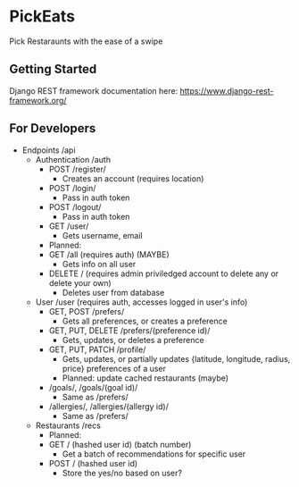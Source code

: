 # PickEats
Pick Restaraunts with the ease of a swipe

## Getting Started

Django REST framework documentation here: https://www.django-rest-framework.org/

## For Developers
* Endpoints /api
    * Authentication /auth
        * POST /register/
            * Creates an account (requires location)
        * POST /login/
            * Pass in auth token
        * POST /logout/
            * Pass in auth token
        * GET /user/
            * Gets username, email
        * Planned:
        * GET /all (requires auth) (MAYBE)
            * Gets info on all user
        * DELETE / (requires admin priviledged account to delete any or delete your own)
            * Deletes user from database
    * User /user (requires auth, accesses logged in user's info)
        * GET, POST /prefers/
            * Gets all preferences, or creates a preference
        * GET, PUT, DELETE /prefers/(preference id)/
            * Gets, updates, or deletes a preference
        * GET, PUT, PATCH /profile/
            * Gets, updates, or partially updates {latitude, longitude, radius, price} preferences of a user
            * Planned: update cached restaurants (maybe)
        * /goals/, /goals/(goal id)/
            * Same as /prefers/
        * /allergies/, /allergies/(allergy id)/
            * Same as /prefers/
    * Restaurants /recs 
        * Planned:
        * GET / (hashed user id) (batch number)
            * Get a batch of recommendations for specific user
        * POST / (hashed user id)
            * Store the yes/no based on user?
